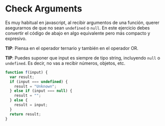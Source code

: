 # Check Arguments

Es muy habitual en javascript, al recibir argumentos de una función, querer asegurarnos de que no sean `undefined` o `null`. En este ejercicio debes convertir el código de abajo en algo equivalente pero más compacto y expresivo.

**TIP**: Piensa en el operador ternario y también en el operador OR.

**TIP**: Puedes suponer que input es siempre de tipo string, incluyendo `null` o `undefined`. Es decir, no vas a recibir números, objetos, etc.

```javascript
function f(input) {
  var result;
  if (input === undefined) {
    result = "Unknown";
  } else if (input === null) {
    result = "";
  } else {
    result = input;
  }
  return result;
}
```